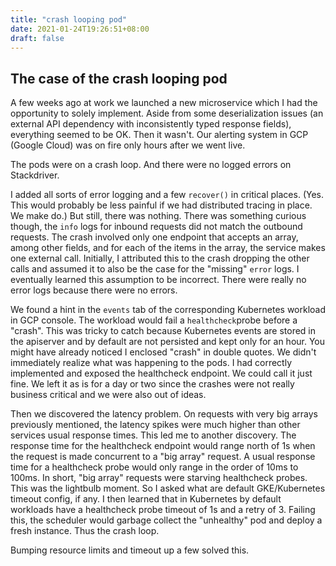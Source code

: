 ```yaml
---
title: "crash looping pod"
date: 2021-01-24T19:26:51+08:00
draft: false
---
```


## The case of the crash looping pod

A few weeks ago at work we launched a new microservice which I had the opportunity to solely implement. Aside from some deserialization issues (an external API dependency with inconsistently typed response fields), everything seemed to be OK. Then it wasn't. Our alerting system in GCP (Google Cloud) was on fire only hours after we went live.

The pods were on a crash loop. And there were no logged errors on Stackdriver.

I added all sorts of error logging and a few `recover()` in critical places. (Yes. This would probably be less painful if we had distributed tracing in place. We make do.) But still, there was nothing. There was something curious though, the `info` logs for inbound requests did not match the outbound requests. The crash involved only one endpoint that accepts an array, among other fields, and for each of the items in the array, the service makes one external call. Initially, I attributed this to the crash dropping the other calls and assumed it to also be the case for the "missing" `error` logs. I eventually learned this assumption to be incorrect. There were really no error logs because there were no errors.

We found a hint in the `events` tab of the corresponding Kubernetes workload in GCP console. The workload would fail a `healthcheck`probe before a "crash". This was tricky to catch because Kubernetes events are stored in the apiserver and by default are not persisted and kept only for an hour. You might have already noticed I enclosed "crash" in double quotes. We didn't immediately realize what was happening to the pods. I had correctly implemented and exposed the healthcheck endpoint. We could call it just fine. We left it as is for a day or two since the crashes were not really business critical and we were also out of ideas.

Then we discovered the latency problem. On requests with very big arrays previously mentioned, the latency spikes were much higher than other services usual response times. This led me to another discovery. The response time for the healthcheck endpoint would range north of 1s when the request is made concurrent to a "big array" request. A usual response time for a healthcheck probe would only range in the order of 10ms to 100ms. In short, "big array" requests were starving healthcheck probes. This was the lightbulb moment. So I asked what are default GKE/Kubernetes timeout config, if any. I then learned that in Kubernetes by default workloads have a healthcheck probe timeout of 1s and a retry of 3. Failing this, the scheduler would garbage collect the "unhealthy" pod and deploy a fresh instance. Thus the crash loop.

Bumping resource limits and timeout up a few solved this.

